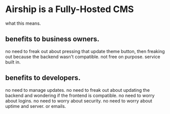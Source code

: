 # Airship is a Fully-Hosted CMS
what this means.

## benefits to business owners.
no need to freak out about pressing that update theme button, then freaking out because the backend wasn't compatible.
not free on purpose. service built in.

## benefits to developers.
no need to manage updates.
no need to freak out about updating the backend and wondering if the frontend is compatible.
no need to worry about logins.
no need to worry about security.
no need to worry about uptime and server.
or emails.
